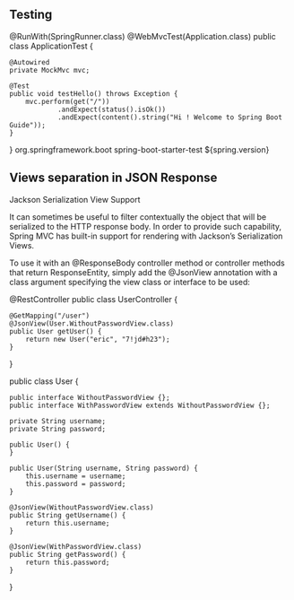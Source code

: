 ## Testing 

@RunWith(SpringRunner.class)
@WebMvcTest(Application.class)
public class ApplicationTest {

    @Autowired
    private MockMvc mvc;

    @Test
    public void testHello() throws Exception {
        mvc.perform(get("/"))
                .andExpect(status().isOk())
                .andExpect(content().string("Hi ! Welcome to Spring Boot Guide"));
    }
}
<dependency>
            <groupId>org.springframework.boot</groupId>
            <artifactId>spring-boot-starter-test</artifactId>
            <version>${spring.version}</version>
        </dependency>
        
        
## Views separation in JSON Response
Jackson Serialization View Support

It can sometimes be useful to filter contextually the object that will be serialized to the HTTP response body. In order to provide such capability, Spring MVC has built-in support for rendering with Jackson’s Serialization Views.

To use it with an @ResponseBody controller method or controller methods that return ResponseEntity, simply add the @JsonView annotation with a class argument specifying the view class or interface to be used:

@RestController
public class UserController {

    @GetMapping("/user")
    @JsonView(User.WithoutPasswordView.class)
    public User getUser() {
        return new User("eric", "7!jd#h23");
    }
}

public class User {

    public interface WithoutPasswordView {};
    public interface WithPasswordView extends WithoutPasswordView {};

    private String username;
    private String password;

    public User() {
    }

    public User(String username, String password) {
        this.username = username;
        this.password = password;
    }

    @JsonView(WithoutPasswordView.class)
    public String getUsername() {
        return this.username;
    }

    @JsonView(WithPasswordView.class)
    public String getPassword() {
        return this.password;
    }
}
